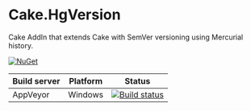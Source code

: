 # Cake.HgVersion

Cake AddIn that extends Cake with SemVer versioning using Mercurial history.

[![NuGet](https://img.shields.io/nuget/v/Cake.HgVersion.svg)](https://www.nuget.org/packages/Cake.HgVersion)

| Build server                | Platform     | Status                                                                                                                    |
|-----------------------------|--------------|---------------------------------------------------------------------------------------------------------------------------|
| AppVeyor                    | Windows      | [![Build status](https://ci.appveyor.com/api/projects/status/yhivosl87oqpoja2?svg=true)](https://ci.appveyor.com/project/cakecontrib/cake-hgversion) |
